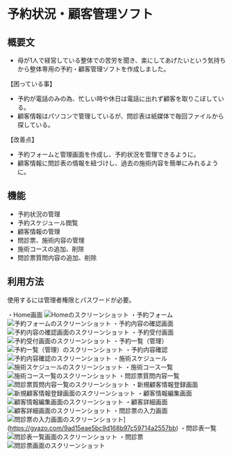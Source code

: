 # 予約状況・顧客管理ソフト

## 概要文
* 母が1人で経営している整体での苦労を聞き、楽にしてあげたいという気持ちから整体専用の予約・顧客管理ソフトを作成しました。

【困っている事】
* 予約が電話のみの為、忙しい時や休日は電話に出れず顧客を取りこぼしている。
* 顧客情報はパソコンで管理しているが、問診表は紙媒体で毎回ファイルから探している。

【改善点】
* 予約フォームと管理画面を作成し、予約状況を管理できるように。
* 顧客情報に問診表の情報を紐づけし、過去の施術内容を簡単にみれるように。


## 機能
* 予約状況の管理
* 予約スケジュール閲覧
* 顧客情報の管理
* 問診票、施術内容の管理
* 施術コースの追加、削除
* 問診票質問内容の追加、削除


## 利用方法

使用するには管理者権限とパスワードが必要。

・Home画面
![Homeのスクリーンショット](https://i.gyazo.com/dc0bcab60ca431338515989d89b1dc6f.png)
・予約フォーム
![予約フォームのスクリーンショット](https://i.gyazo.com/a1333f9b2163980e41512b9c80b71b9a.png)
・予約内容の確認画面
![予約内容の確認画面のスクリーンショット](https://i.gyazo.com/993b4fad05db77042bbad1cd9410d652.png)
・予約受付画面
![予約受付画面のスクリーンショット](https://i.gyazo.com/05c81ed22e797eb9ab7c00da2b0c52b5.png)
・予約一覧（管理）
![予約一覧（管理）のスクリーンショット](https://i.gyazo.com/6dce4b9d8959fe13e91fb4f027241dfa.png)
・予約内容確認
![予約内容確認のスクリーンショット](https://i.gyazo.com/0572d50608492ae58e794d48af703103.png)
・施術スケジュール
![施術スケジュールのスクリーンショット](https://i.gyazo.com/339c52b4bd47fda3db4b95c5644b16cb.png)
・施術コース一覧
![施術コース一覧のスクリーンショット](https://i.gyazo.com/c228f74268e5f15a7fef691470d1410c.png)
・問診票質問内容一覧
![問診票質問内容一覧のスクリーンショット](https://i.gyazo.com/5a706d440204e8287bfab7562b8fd853.png)
・新規顧客情報登録画面
![新規顧客情報登録画面のスクリーンショット](https://i.gyazo.com/19cf3ab05fc76397a882fb19cfaba21c.png)
・顧客情報編集画面
![顧客情報編集画面のスクリーンショット](https://i.gyazo.com/bc0edf2dde06a1cdc2259e2c0bc5d638.png)
・顧客詳細画面
![顧客詳細画面のスクリーンショット](https://i.gyazo.com/039e3e0c3c072432562d91a2cbb8427e.png)
・問診票の入力画面
![問診票の入力画面のスクリーンショット](https://i.gyazo.com/9ad15eae5bc9d168b97c59714a2557bb.png)](https://gyazo.com/9ad15eae5bc9d168b97c59714a2557bb)
・問診表一覧
![問診表一覧画面のスクリーンショット](https://i.gyazo.com/831032826f37477b4144636eaaa5957e.png)
・問診票
![問診票画面のスクリーンショット](https://i.gyazo.com/a3b3986216acf6a5080ca3f73593432b.png)
